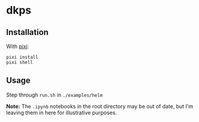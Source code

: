 # dkps

## Installation

With [pixi](https://pixi.sh/latest/):
```
pixi install
pixi shell
```

## Usage

Step through `run.sh` in `./examples/helm`

**Note:** The `.ipynb` notebooks in the root directory may be out of date, but I'm leaving them in here for illustrative purposes.